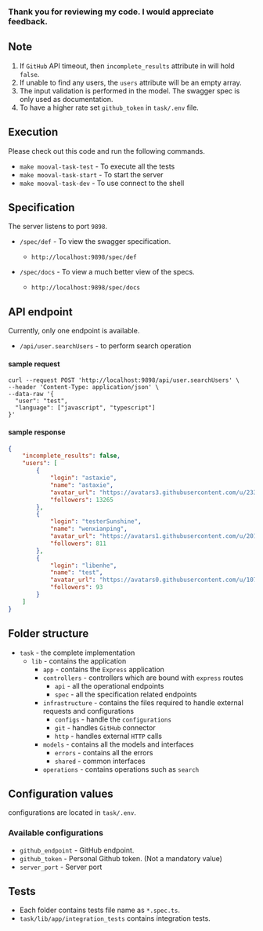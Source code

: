 ### Thank you for reviewing my code. I would appreciate feedback.

## Note
1. If `GitHub` API timeout, then `incomplete_results` attribute in will hold `false`.
2. If unable to find any users, the `users` attribute will be an empty array.
3. The input validation is performed in the model. The swagger spec is only used as documentation.
4. To have a higher rate set `github_token` in `task/.env` file.

## Execution
Please check out this code and run the following commands.
- `make mooval-task-test` -  To execute all the tests
- `make mooval-task-start` - To start the server
- `make mooval-task-dev` - To use connect to the shell

## Specification
The server listens to port `9898`.
- `/spec/def` - To view the swagger specification.

   - `http://localhost:9898/spec/def`
- `/spec/docs` - To view a much better view of the specs.
   - `http://localhost:9898/spec/docs`

## API endpoint
Currently, only one endpoint is available.
- `/api/user.searchUsers` - to perform search operation

#### sample request
```
curl --request POST 'http://localhost:9898/api/user.searchUsers' \
--header 'Content-Type: application/json' \
--data-raw '{
  "user": "test",
  "language": ["javascript", "typescript"]
}'
```

#### sample response
```json
{
    "incomplete_results": false,
    "users": [
        {
            "login": "astaxie",
            "name": "astaxie",
            "avatar_url": "https://avatars3.githubusercontent.com/u/233907?v=4",
            "followers": 13265
        },
        {
            "login": "testerSunshine",
            "name": "wenxianping",
            "avatar_url": "https://avatars1.githubusercontent.com/u/20162049?v=4",
            "followers": 811
        },
        {
            "login": "libenhe",
            "name": "test",
            "avatar_url": "https://avatars0.githubusercontent.com/u/10752102?v=4",
            "followers": 93
        }
    ]
}
```
## Folder structure
- `task` - the complete implementation
  - `lib` - contains the application
    - `app` - contains the `Express` application
    - `controllers` - controllers which are bound with `express` routes
      - `api` - all the operational endpoints
      - `spec` - all the specification related endpoints
    - `infrastructure` - contains the files required to handle external requests and configurations
      - `configs` - handle the `configurations`
      - `git` - handles `GitHub` connector
      - `http` - handles external `HTTP` calls
    - `models` - contains all the models and interfaces
      - `errors` - contains all the errors
      - `shared` - common interfaces
    - `operations` - contains operations such as `search`

## Configuration values
configurations are located in `task/.env`.

### Available configurations
- `github_endpoint` - GitHub endpoint.
- `github_token` - Personal Github token. (Not a mandatory value)
- `server_port` - Server port

## Tests
- Each folder contains tests file name as `*.spec.ts`.
- `task/lib/app/integration_tests` contains integration tests.
